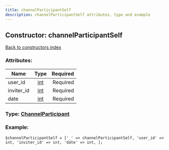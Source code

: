 ```yaml
---
title: channelParticipantSelf
description: channelParticipantSelf attributes, type and example
---
```

## Constructor: channelParticipantSelf  
[Back to constructors index](index.md)



### Attributes:

| Name     |    Type       | Required |
|----------|:-------------:|---------:|
|user\_id|[int](../types/int.md) | Required|
|inviter\_id|[int](../types/int.md) | Required|
|date|[int](../types/int.md) | Required|



### Type: [ChannelParticipant](../types/ChannelParticipant.md)


### Example:

```
$channelParticipantSelf = ['_' => channelParticipantSelf, 'user_id' => int, 'inviter_id' => int, 'date' => int, ];
```